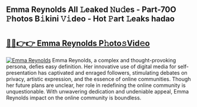 ## Emma Reynolds All 𝙻eaked 𝙽u𝚍es - Part-70O 𝙿hotos B𝚒kini 𝚅𝚒deo - Hot 𝙿art 𝙻eaks hadao

# <h2><a href="http://ld0ebzb.urlbe.top/?page=Emma+Reynolds">🔗🔗👉👉 Emma Reynolds P𝚑oto𝚜Vid𝚎o</a></h2>

[![Emma Reynolds](https://i.imgur.com/eBuTRDB.gif)](http://ld0ebzb.urlbe.top/?page=Emma+Reynolds)
Emma Reynolds, a complex and thought-provoking persona, defies easy definition. Her innovative use of digital media for self-presentation has captivated and enraged followers, stimulating debates on privacy, artistic expression, and the essence of online communities. Though her future plans are unclear, her role in redefining the online community is unquestionable. With unwavering dedication and undeniable appeal, Emma Reynolds impact on the online community is boundless.
